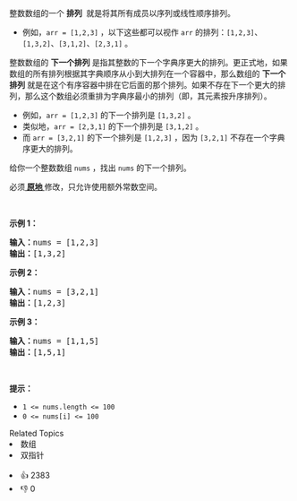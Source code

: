 <p>整数数组的一个 <strong>排列</strong>&nbsp; 就是将其所有成员以序列或线性顺序排列。</p>

<ul> 
 <li>例如，<code>arr = [1,2,3]</code> ，以下这些都可以视作 <code>arr</code> 的排列：<code>[1,2,3]</code>、<code>[1,3,2]</code>、<code>[3,1,2]</code>、<code>[2,3,1]</code> 。</li> 
</ul>

<p>整数数组的 <strong>下一个排列</strong> 是指其整数的下一个字典序更大的排列。更正式地，如果数组的所有排列根据其字典顺序从小到大排列在一个容器中，那么数组的 <strong>下一个排列</strong> 就是在这个有序容器中排在它后面的那个排列。如果不存在下一个更大的排列，那么这个数组必须重排为字典序最小的排列（即，其元素按升序排列）。</p>

<ul> 
 <li>例如，<code>arr = [1,2,3]</code> 的下一个排列是 <code>[1,3,2]</code> 。</li> 
 <li>类似地，<code>arr = [2,3,1]</code> 的下一个排列是 <code>[3,1,2]</code> 。</li> 
 <li>而 <code>arr = [3,2,1]</code> 的下一个排列是 <code>[1,2,3]</code> ，因为 <code>[3,2,1]</code> 不存在一个字典序更大的排列。</li> 
</ul>

<p>给你一个整数数组 <code>nums</code> ，找出 <code>nums</code> 的下一个排列。</p>

<p>必须<strong><a href="https://baike.baidu.com/item/%E5%8E%9F%E5%9C%B0%E7%AE%97%E6%B3%95" target="_blank"> 原地 </a></strong>修改，只允许使用额外常数空间。</p>

<p>&nbsp;</p>

<p><strong>示例 1：</strong></p>

<pre>
<strong>输入：</strong>nums = [1,2,3]
<strong>输出：</strong>[1,3,2]
</pre>

<p><strong>示例 2：</strong></p>

<pre>
<strong>输入：</strong>nums = [3,2,1]
<strong>输出：</strong>[1,2,3]
</pre>

<p><strong>示例 3：</strong></p>

<pre>
<strong>输入：</strong>nums = [1,1,5]
<strong>输出：</strong>[1,5,1]
</pre>

<p>&nbsp;</p>

<p><strong>提示：</strong></p>

<ul> 
 <li><code>1 &lt;= nums.length &lt;= 100</code></li> 
 <li><code>0 &lt;= nums[i] &lt;= 100</code></li> 
</ul>

<div><div>Related Topics</div><div><li>数组</li><li>双指针</li></div></div><br><div><li>👍 2383</li><li>👎 0</li></div>
